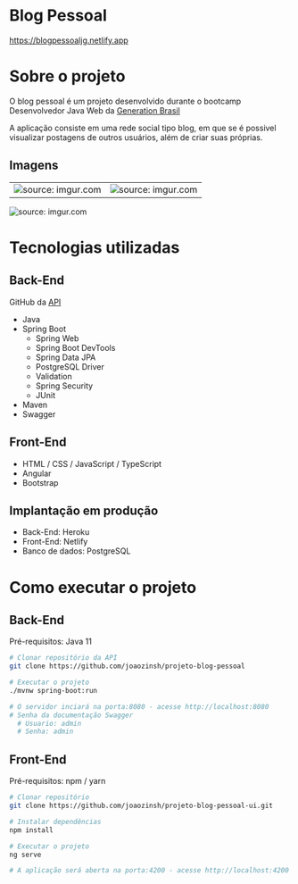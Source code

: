 # Blog Pessoal
https://blogpessoaljg.netlify.app

# Sobre o projeto
O blog pessoal é um projeto desenvolvido durante o bootcamp Desenvolvedor Java Web da [Generation Brasil](https://brazil.generation.org/sao-paulo/pessoa-desenvolvedora-web/)

A aplicação consiste em uma rede social tipo blog, em que se é possivel visualizar postagens de outros usuários, além de criar suas próprias.

## Imagens
<table>
  <tr>
    <td>
      <img src="https://i.imgur.com/H0nKo7z.png" title="source: imgur.com" />
    </td>
    <td>
      <img src="https://i.imgur.com/hBOgg9V.png" title="source: imgur.com" />
    </td>
  </tr>
</table>
<img src="https://i.imgur.com/GslgO8a.png" title="source: imgur.com" />

# Tecnologias utilizadas
## Back-End
GitHub da [API](https://github.com/joaozinsh/projeto-blog-pessoal)
* Java
* Spring Boot
  * Spring Web
  * Spring Boot DevTools
  * Spring Data JPA
  * PostgreSQL Driver
  * Validation
  * Spring Security
  * JUnit
* Maven
* Swagger

## Front-End
* HTML / CSS / JavaScript / TypeScript
* Angular
* Bootstrap

## Implantação em produção
* Back-End: Heroku
* Front-End: Netlify
* Banco de dados: PostgreSQL

# Como executar o projeto
## Back-End
Pré-requisitos: Java 11

```bash
# Clonar repositório da API
git clone https://github.com/joaozinsh/projeto-blog-pessoal

# Executar o projeto
./mvnw spring-boot:run

# O servidor inciará na porta:8080 - acesse http://localhost:8080
# Senha da documentação Swagger
  # Usuario: admin
  # Senha: admin
```

## Front-End
Pré-requisitos: npm / yarn

```bash
# Clonar repositório
git clone https://github.com/joaozinsh/projeto-blog-pessoal-ui.git

# Instalar dependências
npm install

# Executar o projeto
ng serve

# A aplicação será aberta na porta:4200 - acesse http://localhost:4200
```
